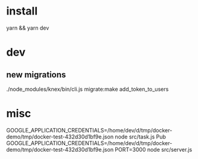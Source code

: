 # install
yarn && yarn dev

# dev
## new migrations
./node_modules/knex/bin/cli.js migrate:make add_token_to_users

# misc
GOOGLE_APPLICATION_CREDENTIALS=/home/dev/d/tmp/docker-demo/tmp/docker-test-432d30d1bf9e.json node src/task.js Pub
GOOGLE_APPLICATION_CREDENTIALS=/home/dev/d/tmp/docker-demo/tmp/docker-test-432d30d1bf9e.json PORT=3000 node src/server.js
